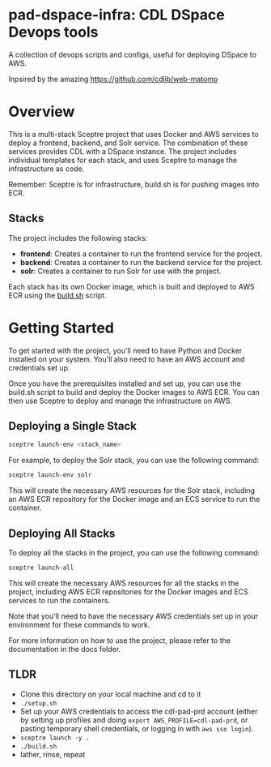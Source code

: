 # pad-dspace-infra: CDL DSpace Devops tools
A collection of devops scripts and configs, useful for deploying DSpace to AWS.

Inpsired by the amazing https://github.com/cdlib/web-matomo

# Overview

This is a multi-stack Sceptre project that uses Docker and AWS services to
deploy a frontend, backend, and Solr service. The combination of these services
provides CDL with a DSpace instance. The project includes individual templates 
for each stack, and uses Sceptre to manage the infrastructure as code.

Remember: Sceptre is for infrastructure, build.sh is for pushing images into ECR.

## Stacks
The project includes the following stacks:

* **frontend**: Creates a container to run the frontend service for the project.
* **backend**: Creates a container to run the backend service for the project.
* **solr**: Creates a container to run Solr for use with the project.

Each stack has its own Docker image, which is built and deployed to AWS ECR
using the [build.sh](build.sh) script.

# Getting Started

To get started with the project, you'll need to have Python and Docker installed
on your system. You'll also need to have an AWS account and credentials set up.

Once you have the prerequisites installed and set up, you can use the build.sh 
script to build and deploy the Docker images to AWS ECR. You can then use 
Sceptre to deploy and manage the infrastructure on AWS.

## Deploying a Single Stack

```bash
sceptre launch-env <stack_name>
```
For example, to deploy the Solr stack, you can use the following command:
```bash
sceptre launch-env solr
```

This will create the necessary AWS resources for the Solr stack, including an 
AWS ECR repository for the Docker image and an ECS service to run the container.

## Deploying All Stacks

To deploy all the stacks in the project, you can use the following command:

```bash
sceptre launch-all
```

This will create the necessary AWS resources for all the stacks in the project, 
including AWS ECR repositories for the Docker images and ECS services to run the
containers.

Note that you'll need to have the necessary AWS credentials set up in your 
environment for these commands to work.

For more information on how to use the project, please refer to the 
documentation in the docs folder.


## TLDR
* Clone this directory on your local machine and cd to it
* `./setup.sh`
* Set up your AWS credentials to access the cdl-pad-prd account (either by setting up
profiles and doing `export AWS_PROFILE=cdl-pad-prd`, or pasting temporary shell
credentials, or logging in with `aws sso login`).
* `sceptre launch -y .`
* `./build.sh`
* lather, rinse, repeat
